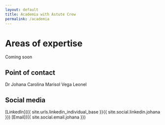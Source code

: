 ```yaml
---
layout: default
title: Academia with Astute Crew
permalink: /academia
---
```


# Areas of expertise
Coming soon

## Point of contact
Dr Johana Carolina Marisol Vega Leonel

## Social media
[LinkedIn]({{ site.urls.linkedin_individual_base }}{{ site.social.linkedin.johana }})
[Email]({{ site.social.email.johana }})